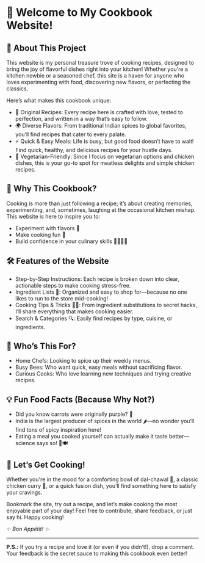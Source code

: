 <!DOCTYPE html>
<html lang="en">
<head>
  <meta charset="UTF-8">
  <meta name="viewport" content="width=device-width, initial-scale=1.0">
</head>
<body>
  <h1>🍳 Welcome to My Cookbook Website!</h1>

  <h2>🌟 About This Project</h2>
  <p>
    This website is my personal treasure trove of cooking recipes, designed to bring the joy of flavorful dishes right into your kitchen! 
    Whether you're a kitchen newbie or a seasoned chef, this site is a haven for anyone who loves experimenting with food, discovering new flavors, or perfecting the classics.
  </p>

  <p>Here’s what makes this cookbook unique:</p>
  <ul>
    <li>🥗 Original Recipes: Every recipe here is crafted with love, tested to perfection, and written in a way that’s easy to follow.</li>
    <li>🌍 Diverse Flavors: From traditional Indian spices to global favorites, you’ll find recipes that cater to every palate.</li>
    <li>⚡ Quick & Easy Meals: Life is busy, but good food doesn’t have to wait! Find quick, healthy, and delicious recipes for your hustle days.</li>
    <li>🌱 Vegetarian-Friendly: Since I focus on vegetarian options and chicken dishes, this is your go-to spot for meatless delights and simple chicken recipes.</li>
  </ul>

  <h2>🤔 Why This Cookbook?</h2>
  <p>
    Cooking is more than just following a recipe; it’s about creating memories, experimenting, and, sometimes, laughing at the occasional kitchen mishap. 
    This website is here to inspire you to:
  </p>
  <ul>
    <li>Experiment with flavors 🧂</li>
    <li>Make cooking fun 🎉</li>
    <li>Build confidence in your culinary skills 👩‍🍳👨‍🍳</li>
  </ul>

  <h2>🛠️ Features of the Website</h2>
  <ul>
    <li>Step-by-Step Instructions: Each recipe is broken down into clear, actionable steps to make cooking stress-free.</li>
    <li>Ingredient Lists 📝: Organized and easy to shop for—because no one likes to run to the store mid-cooking!</li>
    <li>Cooking Tips & Tricks 🧑‍🍳: From ingredient substitutions to secret hacks, I’ll share everything that makes cooking easier.</li>
    <li>Search & Categories 🔍: Easily find recipes by type, cuisine, or ingredients.</li>
  </ul>

  <h2>🍴 Who’s This For?</h2>
  <ul>
    <li>Home Chefs: Looking to spice up their weekly menus.</li>
    <li>Busy Bees: Who want quick, easy meals without sacrificing flavor.</li>
    <li>Curious Cooks: Who love learning new techniques and trying creative recipes.</li>
  </ul>

  <h2>💡 Fun Food Facts (Because Why Not?)</h2>
  <ul>
    <li>Did you know carrots were originally purple? 🥕</li>
    <li>India is the largest producer of spices in the world 🌶️—no wonder you’ll find tons of spicy inspiration here!</li>
    <li>Eating a meal you cooked yourself can actually make it taste better—science says so! 🧠🍽️</li>
  </ul>

  <h2>🎉 Let’s Get Cooking!</h2>
  <p>
    Whether you're in the mood for a comforting bowl of dal-chawal 🍛, a classic chicken curry 🐓, or a quick fusion dish, you’ll find something here to satisfy your cravings.
  </p>
  <p>
    Bookmark the site, try out a recipe, and let’s make cooking the most enjoyable part of your day! Feel free to contribute, share feedback, or just say hi. Happy cooking!
  </p>

  <p><em>✨ Bon Appétit! ✨</em></p>

  <hr>
  <p><b>P.S.:</b> If you try a recipe and love it (or even if you didn’t!), drop a comment. Your feedback is the secret sauce to making this cookbook even better!</p>
</body>
</html>